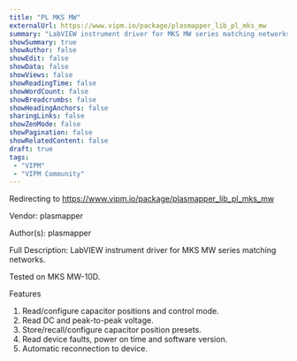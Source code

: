 ```yaml
---
title: "PL MKS MW"
externalUrl: https://www.vipm.io/package/plasmapper_lib_pl_mks_mw
summary: "LabVIEW instrument driver for MKS MW series matching networks."
showSummary: true
showAuthor: false
showEdit: false
showData: false
showViews: false
showReadingTime: false
showWordCount: false
showBreadcrumbs: false
showHeadingAnchors: false
sharingLinks: false
showZenMode: false
showPagination: false
showRelatedContent: false
draft: true
tags:
 - "VIPM"
 - "VIPM Community"
---
```


Redirecting to https://www.vipm.io/package/plasmapper_lib_pl_mks_mw

Vendor: plasmapper

Author(s): plasmapper
 
Full Description:
LabVIEW instrument driver for MKS MW series matching networks.

Tested on MKS MW-10D.

Features
1. Read/configure capacitor positions and control mode.
2. Read DC and peak-to-peak voltage.
3. Store/recall/configure capacitor position presets.
4. Read device faults, power on time and software version.
5. Automatic reconnection to device.